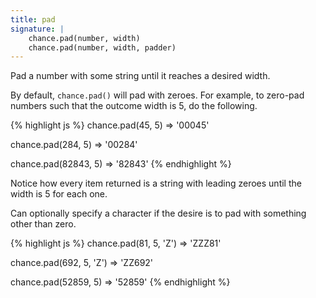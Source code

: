 ```yaml
---
title: pad
signature: |
    chance.pad(number, width)
    chance.pad(number, width, padder)
---
```


Pad a number with some string until it reaches a desired width.

By default, `chance.pad()` will pad with zeroes. For example, to zero-pad
numbers such that the outcome width is 5, do the following.

{% highlight js %}
chance.pad(45, 5)
=> '00045'

chance.pad(284, 5)
=> '00284'

chance.pad(82843, 5)
=> '82843'
{% endhighlight %}

Notice how every item returned is a string with leading zeroes until the width
is 5 for each one.

Can optionally specify a character if the desire is to pad with something other
than zero.

{% highlight js %}
chance.pad(81, 5, 'Z')
=> 'ZZZ81'

chance.pad(692, 5, 'Z')
=> 'ZZ692'

chance.pad(52859, 5)
=> '52859'
{% endhighlight %}
